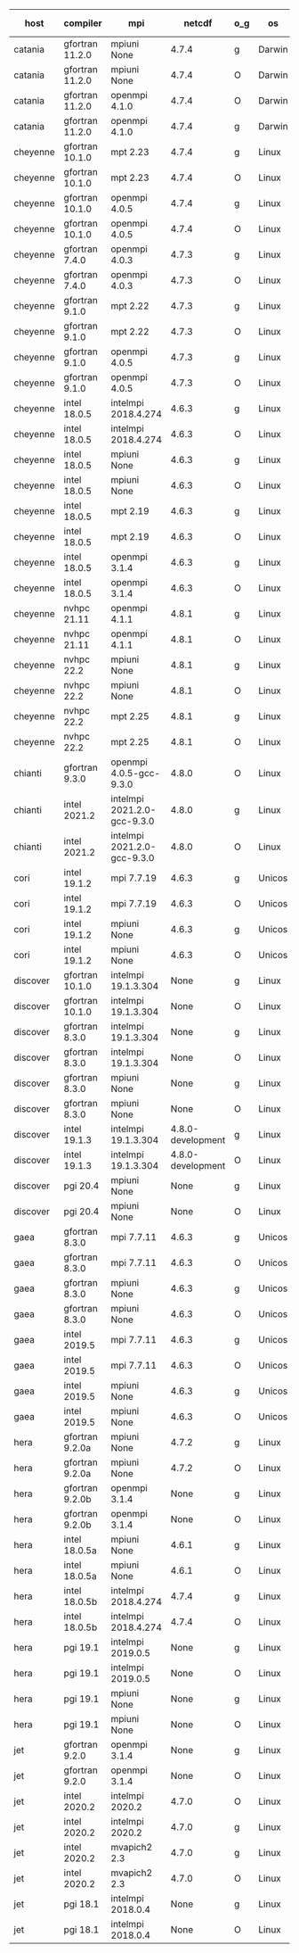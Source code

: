 

| host     | compiler                              | mpi                      | netcdf        | o_g        | os       | build       | u_pass          | u_fail          | s_pass            | s_fail            | e_pass             | e_fail             | nuopc_pass       | nuopc_fail       | artifacts link          |
|----------|---------------------------------------|--------------------------|---------------|------------|----------|-------------|-----------------|-----------------|-------------------|-------------------|--------------------|--------------------|------------------|------------------|-------------------------|
| catania | gfortran 11.2.0 | mpiuni None  | 4.7.4  | g | Darwin | PASS | 12316 | 0 | 8 | 0 | 43 | 0 | None | None | <a href="https://github.com/esmf-org/esmf-test-artifacts/tree/62bc07fe321cb224e42dffced35a2f7741aea08c/develop/gfortran/11.2.0/g/mpiuni/None" target="_blank">62bc07f</a> | 
| catania | gfortran 11.2.0 | mpiuni None  | 4.7.4  | O | Darwin | PASS | 12316 | 0 | 8 | 0 | 43 | 0 | None | None | <a href="https://github.com/esmf-org/esmf-test-artifacts/tree/7995771d6780663f156e9df786de339f78a9c93f/develop/gfortran/11.2.0/O/mpiuni/None" target="_blank">7995771</a> | 
| catania | gfortran 11.2.0 | openmpi 4.1.0  | 4.7.4  | O | Darwin | PASS | 13863 | 9 | 49 | 0 | 80 | 0 | 47 | 5 | <a href="https://github.com/esmf-org/esmf-test-artifacts/tree/68c6125f0dcc70a168787e78d03466732d03742c/develop/gfortran/11.2.0/O/openmpi/4.1.0" target="_blank">68c6125</a> | 
| catania | gfortran 11.2.0 | openmpi 4.1.0  | 4.7.4  | g | Darwin | PASS | 13863 | 9 | 49 | 0 | 80 | 0 | 47 | 5 | <a href="https://github.com/esmf-org/esmf-test-artifacts/tree/ec87d9f25836cb4764b7bbd93c20cfecc94b45e3/develop/gfortran/11.2.0/g/openmpi/4.1.0" target="_blank">ec87d9f</a> | 
| cheyenne | gfortran 10.1.0 | mpt 2.23  | 4.7.4  | g | Linux | PASS | 13872 | 0 | 49 | 0 | 80 | 0 | 52 | 0 | <a href="https://github.com/esmf-org/esmf-test-artifacts/tree/c9485127a4e72659c34108fc8533901bd9a13ff9/develop/gfortran/10.1.0/g/mpt/2.23" target="_blank">c948512</a> | 
| cheyenne | gfortran 10.1.0 | mpt 2.23  | 4.7.4  | O | Linux | PASS | 13872 | 0 | 49 | 0 | 80 | 0 | 52 | 0 | <a href="https://github.com/esmf-org/esmf-test-artifacts/tree/ff3644dd1126ae4e66ba7ad6da181f145dd71f39/develop/gfortran/10.1.0/O/mpt/2.23" target="_blank">ff3644d</a> | 
| cheyenne | gfortran 10.1.0 | openmpi 4.0.5  | 4.7.4  | g | Linux | PASS | 13872 | 0 | 49 | 0 | 80 | 0 | 52 | 0 | <a href="https://github.com/esmf-org/esmf-test-artifacts/tree/313a1f41370de64f8497fb4cddb9b3ce3fb99a02/develop/gfortran/10.1.0/g/openmpi/4.0.5" target="_blank">313a1f4</a> | 
| cheyenne | gfortran 10.1.0 | openmpi 4.0.5  | 4.7.4  | O | Linux | PASS | 13872 | 0 | 49 | 0 | 80 | 0 | 52 | 0 | <a href="https://github.com/esmf-org/esmf-test-artifacts/tree/06522ea8e60256eb9cb25da6064c26ca15e35e52/develop/gfortran/10.1.0/O/openmpi/4.0.5" target="_blank">06522ea</a> | 
| cheyenne | gfortran 7.4.0 | openmpi 4.0.3  | 4.7.3  | g | Linux | PASS | 13872 | 0 | 49 | 0 | 80 | 0 | 50 | 2 | <a href="https://github.com/esmf-org/esmf-test-artifacts/tree/73d7ec52f62bb24b0ac4b91a5a7879963fc0a3f0/develop/gfortran/7.4.0/g/openmpi/4.0.3" target="_blank">73d7ec5</a> | 
| cheyenne | gfortran 7.4.0 | openmpi 4.0.3  | 4.7.3  | O | Linux | PASS | 13872 | 0 | 49 | 0 | 80 | 0 | 50 | 2 | <a href="https://github.com/esmf-org/esmf-test-artifacts/tree/b138fe3bfdfb29fc265fc94fa9e0d71656f3ad35/develop/gfortran/7.4.0/O/openmpi/4.0.3" target="_blank">b138fe3</a> | 
| cheyenne | gfortran 9.1.0 | mpt 2.22  | 4.7.3  | g | Linux | PASS | 13872 | 0 | 49 | 0 | 80 | 0 | 50 | 2 | <a href="https://github.com/esmf-org/esmf-test-artifacts/tree/723a724d557ea009c52b8f66044f5300da367f9b/develop/gfortran/9.1.0/g/mpt/2.22" target="_blank">723a724</a> | 
| cheyenne | gfortran 9.1.0 | mpt 2.22  | 4.7.3  | O | Linux | PASS | 13872 | 0 | 49 | 0 | 80 | 0 | 50 | 2 | <a href="https://github.com/esmf-org/esmf-test-artifacts/tree/50be72d0f8ec15eb2651b95d006abc5207963c0c/develop/gfortran/9.1.0/O/mpt/2.22" target="_blank">50be72d</a> | 
| cheyenne | gfortran 9.1.0 | openmpi 4.0.5  | 4.7.3  | g | Linux | PASS | 13872 | 0 | 49 | 0 | 80 | 0 | 50 | 2 | <a href="https://github.com/esmf-org/esmf-test-artifacts/tree/49e1cb619c8e9389abb175401bf9ce76243a2232/develop/gfortran/9.1.0/g/openmpi/4.0.5" target="_blank">49e1cb6</a> | 
| cheyenne | gfortran 9.1.0 | openmpi 4.0.5  | 4.7.3  | O | Linux | PASS | 13872 | 0 | 49 | 0 | 80 | 0 | 50 | 2 | <a href="https://github.com/esmf-org/esmf-test-artifacts/tree/2f9e60dc8fc9717b3c6027ddefd26191de3f36c7/develop/gfortran/9.1.0/O/openmpi/4.0.5" target="_blank">2f9e60d</a> | 
| cheyenne | intel 18.0.5 | intelmpi 2018.4.274  | 4.6.3  | g | Linux | PASS | 13872 | 0 | 49 | 0 | 80 | 0 | 52 | 0 | <a href="https://github.com/esmf-org/esmf-test-artifacts/tree/8bfe6f781d3ce8dff96520588508bc1bbc2c1d3b/develop/intel/18.0.5/g/intelmpi/2018.4.274" target="_blank">8bfe6f7</a> | 
| cheyenne | intel 18.0.5 | intelmpi 2018.4.274  | 4.6.3  | O | Linux | PASS | 13872 | 0 | 49 | 0 | 80 | 0 | 52 | 0 | <a href="https://github.com/esmf-org/esmf-test-artifacts/tree/3bff514930596fe40ffdbe8014422ac508a7e68c/develop/intel/18.0.5/O/intelmpi/2018.4.274" target="_blank">3bff514</a> | 
| cheyenne | intel 18.0.5 | mpiuni None  | 4.6.3  | g | Linux | PASS | 12316 | 0 | 8 | 0 | 43 | 0 | None | None | <a href="https://github.com/esmf-org/esmf-test-artifacts/tree/c637cd33333bf9db2db804ee83513a42b59d7d6a/develop/intel/18.0.5/g/mpiuni/None" target="_blank">c637cd3</a> | 
| cheyenne | intel 18.0.5 | mpiuni None  | 4.6.3  | O | Linux | PASS | 12316 | 0 | 8 | 0 | 43 | 0 | None | None | <a href="https://github.com/esmf-org/esmf-test-artifacts/tree/01d669881cd7aba04e9e37b8f42e02a507386cb3/develop/intel/18.0.5/O/mpiuni/None" target="_blank">01d6698</a> | 
| cheyenne | intel 18.0.5 | mpt 2.19  | 4.6.3  | g | Linux | PASS | 13872 | 0 | 49 | 0 | 80 | 0 | 52 | 0 | <a href="https://github.com/esmf-org/esmf-test-artifacts/tree/491bd76d00f838566d05f97ae61d480cfaa9c492/develop/intel/18.0.5/g/mpt/2.19" target="_blank">491bd76</a> | 
| cheyenne | intel 18.0.5 | mpt 2.19  | 4.6.3  | O | Linux | PASS | 13872 | 0 | 49 | 0 | 80 | 0 | 52 | 0 | <a href="https://github.com/esmf-org/esmf-test-artifacts/tree/1a7d7f8eb0cb87e48d2f00bcf8ecee6fe852fab6/develop/intel/18.0.5/O/mpt/2.19" target="_blank">1a7d7f8</a> | 
| cheyenne | intel 18.0.5 | openmpi 3.1.4  | 4.6.3  | g | Linux | PASS | 13872 | 0 | 49 | 0 | 80 | 0 | 52 | 0 | <a href="https://github.com/esmf-org/esmf-test-artifacts/tree/d2dac4f78d015111116297149b62667a0dffc6c5/develop/intel/18.0.5/g/openmpi/3.1.4" target="_blank">d2dac4f</a> | 
| cheyenne | intel 18.0.5 | openmpi 3.1.4  | 4.6.3  | O | Linux | PASS | 13872 | 0 | 49 | 0 | 80 | 0 | 52 | 0 | <a href="https://github.com/esmf-org/esmf-test-artifacts/tree/0243df67f231c1acba8318f233e368256dc4c165/develop/intel/18.0.5/O/openmpi/3.1.4" target="_blank">0243df6</a> | 
| cheyenne | nvhpc 21.11 | openmpi 4.1.1  | 4.8.1  | g | Linux | PASS | 12977 | 895 | 35 | 14 | 66 | 14 | 10 | 42 | <a href="https://github.com/esmf-org/esmf-test-artifacts/tree/1c8a906c370b12c9f07b9a804d5a9ab15b0dac1f/develop/nvhpc/21.11/g/openmpi/4.1.1" target="_blank">1c8a906</a> | 
| cheyenne | nvhpc 21.11 | openmpi 4.1.1  | 4.8.1  | O | Linux | PASS | 13867 | 5 | 49 | 0 | 80 | 0 | 45 | 7 | <a href="https://github.com/esmf-org/esmf-test-artifacts/tree/8506894899e4c7e2b62e6b161f5b9f4649f2c4dd/develop/nvhpc/21.11/O/openmpi/4.1.1" target="_blank">8506894</a> | 
| cheyenne | nvhpc 22.2 | mpiuni None  | 4.8.1  | g | Linux | PASS | 11679 | 637 | 4 | 4 | 40 | 3 | None | None | <a href="https://github.com/esmf-org/esmf-test-artifacts/tree/37c42c32f4c9aa65ffd1bb6e6f6bdfedae2e4e60/develop/nvhpc/22.2/g/mpiuni/None" target="_blank">37c42c3</a> | 
| cheyenne | nvhpc 22.2 | mpiuni None  | 4.8.1  | O | Linux | PASS | 12314 | 2 | 8 | 0 | 43 | 0 | None | None | <a href="https://github.com/esmf-org/esmf-test-artifacts/tree/3126245e9984730122882d2f3e830998f6d7b970/develop/nvhpc/22.2/O/mpiuni/None" target="_blank">3126245</a> | 
| cheyenne | nvhpc 22.2 | mpt 2.25  | 4.8.1  | g | Linux | PASS | 12979 | 893 | 35 | 14 | 66 | 14 | 0 | 0 | <a href="https://github.com/esmf-org/esmf-test-artifacts/tree/de550aae34b7b6bba08ae6119455fda542f4a10d/develop/nvhpc/22.2/g/mpt/2.25" target="_blank">de550aa</a> | 
| cheyenne | nvhpc 22.2 | mpt 2.25  | 4.8.1  | O | Linux | PASS | 13869 | 3 | 49 | 0 | 80 | 0 | 45 | 7 | <a href="https://github.com/esmf-org/esmf-test-artifacts/tree/ce58de6fe46e74bd4950ce5549685a30854f5eef/develop/nvhpc/22.2/O/mpt/2.25" target="_blank">ce58de6</a> | 
| chianti | gfortran 9.3.0 | openmpi 4.0.5-gcc-9.3.0  | 4.8.0  | O | Linux | PASS | None | None | None | None | None | None | None | None | <a href="https://github.com/esmf-org/esmf-test-artifacts/tree/05a0b6501b4926b4403c17187fbc015e17aba120/develop/gfortran/9.3.0/O/openmpi/4.0.5-gcc-9.3.0" target="_blank">05a0b65</a> | 
| chianti | intel 2021.2 | intelmpi 2021.2.0-gcc-9.3.0  | 4.8.0  | g | Linux | PASS | 13872 | 0 | 49 | 0 | 80 | 0 | 52 | 0 | <a href="https://github.com/esmf-org/esmf-test-artifacts/tree/8c711b31debf040507f8f906a1db9e51c10291f5/develop/intel/2021.2/g/intelmpi/2021.2.0-gcc-9.3.0" target="_blank">8c711b3</a> | 
| chianti | intel 2021.2 | intelmpi 2021.2.0-gcc-9.3.0  | 4.8.0  | O | Linux | PASS | 13872 | 0 | 49 | 0 | 80 | 0 | 52 | 0 | <a href="https://github.com/esmf-org/esmf-test-artifacts/tree/b0d3fb4a12fb0f94e7edb76222a1c5bb9dddc94f/develop/intel/2021.2/O/intelmpi/2021.2.0-gcc-9.3.0" target="_blank">b0d3fb4</a> | 
| cori | intel 19.1.2 | mpi 7.7.19  | 4.6.3  | g | Unicos | PASS | 13872 | 0 | 49 | 0 | 80 | 0 | 52 | 0 | <a href="https://github.com/esmf-org/esmf-test-artifacts/tree/4ef296e727f1d8e599176f724492da53023631b2/develop/intel/19.1.2/g/mpi/7.7.19" target="_blank">4ef296e</a> | 
| cori | intel 19.1.2 | mpi 7.7.19  | 4.6.3  | O | Unicos | PASS | 13872 | 0 | 49 | 0 | 80 | 0 | 52 | 0 | <a href="https://github.com/esmf-org/esmf-test-artifacts/tree/a3a0e52fee38eb71c3c0e08ce4b32e5ae2ece91f/develop/intel/19.1.2/O/mpi/7.7.19" target="_blank">a3a0e52</a> | 
| cori | intel 19.1.2 | mpiuni None  | 4.6.3  | g | Unicos | PASS | 12316 | 0 | 8 | 0 | 43 | 0 | None | None | <a href="https://github.com/esmf-org/esmf-test-artifacts/tree/9852d2a475a0337985ec09c9c53d6adb601eaf2a/develop/intel/19.1.2/g/mpiuni/None" target="_blank">9852d2a</a> | 
| cori | intel 19.1.2 | mpiuni None  | 4.6.3  | O | Unicos | PASS | 12316 | 0 | 8 | 0 | 43 | 0 | None | None | <a href="https://github.com/esmf-org/esmf-test-artifacts/tree/37f638ad57ec0d9243a932aa1e4cb2868585a8a3/develop/intel/19.1.2/O/mpiuni/None" target="_blank">37f638a</a> | 
| discover | gfortran 10.1.0 | intelmpi 19.1.3.304  | None  | g | Linux | PASS | 13855 | 17 | 49 | 0 | 80 | 0 | 52 | 0 | <a href="https://github.com/esmf-org/esmf-test-artifacts/tree/b59a40815d07caa802e08fcfbaec6185364f84bd/develop/gfortran/10.1.0/g/intelmpi/19.1.3.304" target="_blank">b59a408</a> | 
| discover | gfortran 10.1.0 | intelmpi 19.1.3.304  | None  | O | Linux | PASS | 13855 | 17 | 49 | 0 | 80 | 0 | 52 | 0 | <a href="https://github.com/esmf-org/esmf-test-artifacts/tree/0077aa0ea9c7a8f24238a2c3064bad60aadc3554/develop/gfortran/10.1.0/O/intelmpi/19.1.3.304" target="_blank">0077aa0</a> | 
| discover | gfortran 8.3.0 | intelmpi 19.1.3.304  | None  | g | Linux | PASS | 13855 | 17 | 49 | 0 | 80 | 0 | 52 | 0 | <a href="https://github.com/esmf-org/esmf-test-artifacts/tree/6bdc440fee8e19e0f88a2251bab09cf6eff20256/develop/gfortran/8.3.0/g/intelmpi/19.1.3.304" target="_blank">6bdc440</a> | 
| discover | gfortran 8.3.0 | intelmpi 19.1.3.304  | None  | O | Linux | PASS | 13855 | 17 | 49 | 0 | 80 | 0 | 52 | 0 | <a href="https://github.com/esmf-org/esmf-test-artifacts/tree/ef1a9b786bce4b630ccdf1968fb2e9013df2ad31/develop/gfortran/8.3.0/O/intelmpi/19.1.3.304" target="_blank">ef1a9b7</a> | 
| discover | gfortran 8.3.0 | mpiuni None  | None  | g | Linux | PASS | 12314 | 2 | 8 | 0 | 43 | 0 | None | None | <a href="https://github.com/esmf-org/esmf-test-artifacts/tree/9d0eaaf090b4d967fe603f9b9050eeceea4938eb/develop/gfortran/8.3.0/g/mpiuni/None" target="_blank">9d0eaaf</a> | 
| discover | gfortran 8.3.0 | mpiuni None  | None  | O | Linux | PASS | 12314 | 2 | 8 | 0 | 43 | 0 | None | None | <a href="https://github.com/esmf-org/esmf-test-artifacts/tree/c54950f4010e1ec6249889d5da16a2b6b50e13bc/develop/gfortran/8.3.0/O/mpiuni/None" target="_blank">c54950f</a> | 
| discover | intel 19.1.3 | intelmpi 19.1.3.304  | 4.8.0-development  | g | Linux | PASS | 13872 | 0 | 49 | 0 | 80 | 0 | 52 | 0 | <a href="https://github.com/esmf-org/esmf-test-artifacts/tree/f0835362658d01567673f37813605d23ed4bfe61/develop/intel/19.1.3/g/intelmpi/19.1.3.304" target="_blank">f083536</a> | 
| discover | intel 19.1.3 | intelmpi 19.1.3.304  | 4.8.0-development  | O | Linux | PASS | 13872 | 0 | 49 | 0 | 80 | 0 | 52 | 0 | <a href="https://github.com/esmf-org/esmf-test-artifacts/tree/40ef7154796150daa81e057d757491a4872d8507/develop/intel/19.1.3/O/intelmpi/19.1.3.304" target="_blank">40ef715</a> | 
| discover | pgi 20.4 | mpiuni None  | None  | g | Linux | PASS | 11683 | 633 | 4 | 4 | 40 | 3 | None | None | <a href="https://github.com/esmf-org/esmf-test-artifacts/tree/81de660b545f4b5b36bf855116c1cd7b6a0e1aa7/develop/pgi/20.4/g/mpiuni/None" target="_blank">81de660</a> | 
| discover | pgi 20.4 | mpiuni None  | None  | O | Linux | PASS | 11683 | 633 | 6 | 2 | 40 | 3 | None | None | <a href="https://github.com/esmf-org/esmf-test-artifacts/tree/4a0d2e64ebcca889f6e66a2ae8cdfcb285a0e94a/develop/pgi/20.4/O/mpiuni/None" target="_blank">4a0d2e6</a> | 
| gaea | gfortran 8.3.0 | mpi 7.7.11  | 4.6.3  | g | Unicos | PASS | 13871 | 1 | 49 | 0 | 80 | 0 | 47 | 5 | <a href="https://github.com/esmf-org/esmf-test-artifacts/tree/63a74f92d4d31cd8867f35fe66d728095edcc2c1/develop/gfortran/8.3.0/g/mpi/7.7.11" target="_blank">63a74f9</a> | 
| gaea | gfortran 8.3.0 | mpi 7.7.11  | 4.6.3  | O | Unicos | PASS | 13871 | 1 | 49 | 0 | 80 | 0 | 47 | 5 | <a href="https://github.com/esmf-org/esmf-test-artifacts/tree/db54855e8588f6af3fa7ddb2b072477dfb98aa2c/develop/gfortran/8.3.0/O/mpi/7.7.11" target="_blank">db54855</a> | 
| gaea | gfortran 8.3.0 | mpiuni None  | 4.6.3  | g | Unicos | PASS | 12316 | 0 | 8 | 0 | 43 | 0 | None | None | <a href="https://github.com/esmf-org/esmf-test-artifacts/tree/06fad7c5efd7692ea080ceb307caab23161a4d8e/develop/gfortran/8.3.0/g/mpiuni/None" target="_blank">06fad7c</a> | 
| gaea | gfortran 8.3.0 | mpiuni None  | 4.6.3  | O | Unicos | PASS | 12316 | 0 | 8 | 0 | 43 | 0 | None | None | <a href="https://github.com/esmf-org/esmf-test-artifacts/tree/f7819a54ab529d6004bcf4c61e294d6099de5051/develop/gfortran/8.3.0/O/mpiuni/None" target="_blank">f7819a5</a> | 
| gaea | intel 2019.5 | mpi 7.7.11  | 4.6.3  | g | Unicos | PASS | 13857 | 15 | 49 | 0 | 80 | 0 | 47 | 5 | <a href="https://github.com/esmf-org/esmf-test-artifacts/tree/3a1d7db1c89ab0af6ae9b83139bd841bcf992240/develop/intel/2019.5/g/mpi/7.7.11" target="_blank">3a1d7db</a> | 
| gaea | intel 2019.5 | mpi 7.7.11  | 4.6.3  | O | Unicos | PASS | 13857 | 15 | 49 | 0 | 80 | 0 | 47 | 5 | <a href="https://github.com/esmf-org/esmf-test-artifacts/tree/e0eb1090f1538aa7099235d1e5f952139c7e47c4/develop/intel/2019.5/O/mpi/7.7.11" target="_blank">e0eb109</a> | 
| gaea | intel 2019.5 | mpiuni None  | 4.6.3  | g | Unicos | PASS | 12301 | 15 | 8 | 0 | 43 | 0 | None | None | <a href="https://github.com/esmf-org/esmf-test-artifacts/tree/d6d234d3a1091464ec79808eb730969a396836a7/develop/intel/2019.5/g/mpiuni/None" target="_blank">d6d234d</a> | 
| gaea | intel 2019.5 | mpiuni None  | 4.6.3  | O | Unicos | PASS | 12301 | 15 | 8 | 0 | 43 | 0 | None | None | <a href="https://github.com/esmf-org/esmf-test-artifacts/tree/8ca97f37b9b76171d3ea6165db8115ee24de6813/develop/intel/2019.5/O/mpiuni/None" target="_blank">8ca97f3</a> | 
| hera | gfortran 9.2.0a | mpiuni None  | 4.7.2  | g | Linux | PASS | 12316 | 0 | 8 | 0 | 43 | 0 | None | None | <a href="https://github.com/esmf-org/esmf-test-artifacts/tree/1ef646bca35c078aaba08e9b123d151eebdd66c9/develop/gfortran/9.2.0a/g/mpiuni/None" target="_blank">1ef646b</a> | 
| hera | gfortran 9.2.0a | mpiuni None  | 4.7.2  | O | Linux | PASS | 12316 | 0 | 8 | 0 | 43 | 0 | None | None | <a href="https://github.com/esmf-org/esmf-test-artifacts/tree/7580d62ffd32b9b5989797d5793d0cb58f8d3de2/develop/gfortran/9.2.0a/O/mpiuni/None" target="_blank">7580d62</a> | 
| hera | gfortran 9.2.0b | openmpi 3.1.4  | None  | g | Linux | PASS | 13870 | 2 | 49 | 0 | 80 | 0 | 52 | 0 | <a href="https://github.com/esmf-org/esmf-test-artifacts/tree/f424f353572a3b90baf155a7b3275cee64cb9a86/develop/gfortran/9.2.0b/g/openmpi/3.1.4" target="_blank">f424f35</a> | 
| hera | gfortran 9.2.0b | openmpi 3.1.4  | None  | O | Linux | PASS | 13870 | 2 | 49 | 0 | 80 | 0 | 52 | 0 | <a href="https://github.com/esmf-org/esmf-test-artifacts/tree/165a8a2203c984d2501baeb747ef6edb1ffd0e89/develop/gfortran/9.2.0b/O/openmpi/3.1.4" target="_blank">165a8a2</a> | 
| hera | intel 18.0.5a | mpiuni None  | 4.6.1  | g | Linux | PASS | 12316 | 0 | 8 | 0 | 43 | 0 | None | None | <a href="https://github.com/esmf-org/esmf-test-artifacts/tree/95829c146272abcb5e086d1233179386d79b436f/develop/intel/18.0.5a/g/mpiuni/None" target="_blank">95829c1</a> | 
| hera | intel 18.0.5a | mpiuni None  | 4.6.1  | O | Linux | PASS | 12316 | 0 | 8 | 0 | 43 | 0 | None | None | <a href="https://github.com/esmf-org/esmf-test-artifacts/tree/c15d88a1ea2e25809f746fe4143d8ac5b34388ac/develop/intel/18.0.5a/O/mpiuni/None" target="_blank">c15d88a</a> | 
| hera | intel 18.0.5b | intelmpi 2018.4.274  | 4.7.4  | g | Linux | PASS | 13872 | 0 | 49 | 0 | 80 | 0 | 52 | 0 | <a href="https://github.com/esmf-org/esmf-test-artifacts/tree/b0bc352dff7e29423370a03db7089dd57707ed8d/develop/intel/18.0.5b/g/intelmpi/2018.4.274" target="_blank">b0bc352</a> | 
| hera | intel 18.0.5b | intelmpi 2018.4.274  | 4.7.4  | O | Linux | PASS | 13872 | 0 | 49 | 0 | 80 | 0 | 52 | 0 | <a href="https://github.com/esmf-org/esmf-test-artifacts/tree/1bbd41920f5db50a5ae8f75177c9146ec4b5033f/develop/intel/18.0.5b/O/intelmpi/2018.4.274" target="_blank">1bbd419</a> | 
| hera | pgi 19.1 | intelmpi 2019.0.5  | None  | g | Linux | PASS | None | None | None | None | None | None | None | None | <a href="https://github.com/esmf-org/esmf-test-artifacts/tree/d0f67ddc12dd34387ff9b45b7b819e74aefde9a3/develop/pgi/19.1/g/intelmpi/2019.0.5" target="_blank">d0f67dd</a> | 
| hera | pgi 19.1 | intelmpi 2019.0.5  | None  | O | Linux | PASS | None | None | None | None | None | None | None | None | <a href="https://github.com/esmf-org/esmf-test-artifacts/tree/324652edf181c0467dc586525dd1b4d8c001c09a/develop/pgi/19.1/O/intelmpi/2019.0.5" target="_blank">324652e</a> | 
| hera | pgi 19.1 | mpiuni None  | None  | g | Linux | PASS | 11683 | 633 | 4 | 4 | 40 | 3 | None | None | <a href="https://github.com/esmf-org/esmf-test-artifacts/tree/8d544e5ab734d30084384d612c9c390ffdc258f1/develop/pgi/19.1/g/mpiuni/None" target="_blank">8d544e5</a> | 
| hera | pgi 19.1 | mpiuni None  | None  | O | Linux | PASS | 11683 | 633 | 6 | 2 | 40 | 3 | None | None | <a href="https://github.com/esmf-org/esmf-test-artifacts/tree/e4b3e59b4e59e5f0aa6892b7df25bbfee7a51a1e/develop/pgi/19.1/O/mpiuni/None" target="_blank">e4b3e59</a> | 
| jet | gfortran 9.2.0 | openmpi 3.1.4  | None  | g | Linux | PASS | 13870 | 2 | 49 | 0 | 80 | 0 | 52 | 0 | <a href="https://github.com/esmf-org/esmf-test-artifacts/tree/41d02c278daacf393cb95720469887de02f2c092/develop/gfortran/9.2.0/g/openmpi/3.1.4" target="_blank">41d02c2</a> | 
| jet | gfortran 9.2.0 | openmpi 3.1.4  | None  | O | Linux | PASS | 13870 | 2 | 49 | 0 | 80 | 0 | 52 | 0 | <a href="https://github.com/esmf-org/esmf-test-artifacts/tree/1f93402faa1dfc0c177217acb1b63721c9213050/develop/gfortran/9.2.0/O/openmpi/3.1.4" target="_blank">1f93402</a> | 
| jet | intel 2020.2 | intelmpi 2020.2  | 4.7.0  | O | Linux | PASS | 13872 | 0 | 49 | 0 | 80 | 0 | 52 | 0 | <a href="https://github.com/esmf-org/esmf-test-artifacts/tree/1bc9f56494f48b92e5d555dc7faa20d791882fba/develop/intel/2020.2/O/intelmpi/2020.2" target="_blank">1bc9f56</a> | 
| jet | intel 2020.2 | intelmpi 2020.2  | 4.7.0  | g | Linux | PASS | 13872 | 0 | 49 | 0 | 80 | 0 | 52 | 0 | <a href="https://github.com/esmf-org/esmf-test-artifacts/tree/4170d86059fe1b0b38334e857613a831a888f4e7/develop/intel/2020.2/g/intelmpi/2020.2" target="_blank">4170d86</a> | 
| jet | intel 2020.2 | mvapich2 2.3  | 4.7.0  | g | Linux | FAIL | None | None | None | None | None | None | None | None | <a href="https://github.com/esmf-org/esmf-test-artifacts/tree/08ab72bd3078fabf2b8afe7cb60b0244bd7244ea/develop/intel/2020.2/g/mvapich2/2.3" target="_blank">08ab72b</a> | 
| jet | intel 2020.2 | mvapich2 2.3  | 4.7.0  | O | Linux | FAIL | None | None | None | None | None | None | None | None | <a href="https://github.com/esmf-org/esmf-test-artifacts/tree/d776ce61308250afcbbb9e78e068581741ce902b/develop/intel/2020.2/O/mvapich2/2.3" target="_blank">d776ce6</a> | 
| jet | pgi 18.1 | intelmpi 2018.0.4  | None  | g | Linux | FAIL | None | None | None | None | None | None | None | None | <a href="https://github.com/esmf-org/esmf-test-artifacts/tree/ef5b621d71f77d319ba1a692f8c6cd1faa4962ab/develop/pgi/18.1/g/intelmpi/2018.0.4" target="_blank">ef5b621</a> | 
| jet | pgi 18.1 | intelmpi 2018.0.4  | None  | O | Linux | FAIL | None | None | None | None | None | None | None | None | <a href="https://github.com/esmf-org/esmf-test-artifacts/tree/5a8e95783976647b591ff52543d58d1229f0d23b/develop/pgi/18.1/O/intelmpi/2018.0.4" target="_blank">5a8e957</a> | 

